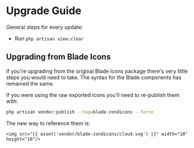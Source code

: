 # Upgrade Guide

General steps for every update:

- Run `php artisan view:clear`

## Upgrading from Blade Icons

If you're upgrading from the original Blade Icons package there's very little steps you would need to take. The syntax for the Blade components has remained the same.

If you were using the raw exported icons you'll need to re-publish them with:

```bash
php artisan vendor:publish --tag=blade-zondicons --force
```

The new way to reference them is:

```blade
<img src="{{ asset('vendor/blade-zondicons/cloud.svg') }}" width="10" height="10"/>
```
